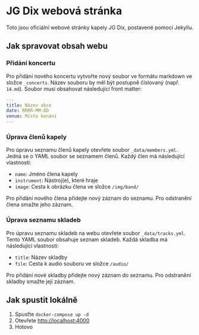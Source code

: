 # JG Dix webová stránka

Toto jsou oficiální webové stránky kapely JG Dix, postavené pomocí Jekyllu.

## Jak spravovat obsah webu

### Přidání koncertu

Pro přidání nového koncertu vytvořte nový soubor ve formátu markdown ve složce `_concerts`. Název souboru by měl být postupně číslovaný (např. `14.md`). Soubor musí obsahovat následující front matter:

```yaml
---
title: Název akce
date: RRRR-MM-DD
venue: Místo konání
---
```

### Úprava členů kapely

Pro úpravu seznamu členů kapely otevřete soubor `_data/members.yml`. Jedná se o YAML soubor se seznamem členů. Každý člen má následující vlastnosti:

* `name`: Jméno člena kapely
* `instrument`: Nástroj(e), které hraje
* `image`: Cesta k obrázku člena ve složce `/img/band/`

Pro přidání nového člena přidejte nový záznam do seznamu. Pro odstranění člena smažte jeho záznam.

### Úprava seznamu skladeb

Pro úpravu seznamu skladeb na webu otevřete soubor `_data/tracks.yml`. Tento YAML soubor obsahuje seznam skladeb. Každá skladba má následující vlastnosti:

* `title`: Název skladby
* `file`: Cesta k audio souboru ve složce `/audio/`

Pro přidání nové skladby přidejte nový záznam do seznamu. Pro odstranění skladby smažte její záznam.

## Jak spustit lokálně

1. Spusťte `docker-compose up -d`
2. Otevřete [http://localhost:4000](http://localhost:4000)
3. Hotovo
